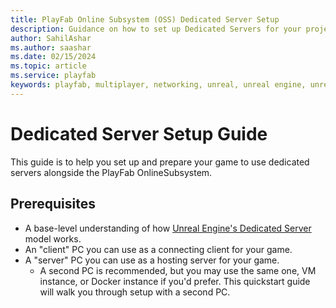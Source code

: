 ```yaml
---
title: PlayFab Online Subsystem (OSS) Dedicated Server Setup
description: Guidance on how to set up Dedicated Servers for your project.
author: SahilAshar
ms.author: saashar
ms.date: 02/15/2024
ms.topic: article
ms.service: playfab
keywords: playfab, multiplayer, networking, unreal, unreal engine, unreal engine 4, unreal engine 5, ue4, ue5, middleware
---
```


# Dedicated Server Setup Guide

This guide is to help you set up and prepare your game to use dedicated servers alongside the PlayFab OnlineSubsystem.

## Prerequisites
- A base-level understanding of how [Unreal Engine's Dedicated Server](https://docs.unrealengine.com/5.3/en-US/setting-up-dedicated-servers-in-unreal-engine/) model works.
- An "client" PC you can use as a connecting client for your game.
- A "server" PC you can use as a hosting server for your game.
  - A second PC is recommended, but you may use the same one, VM instance, or Docker instance if you'd prefer. This quickstart guide will walk you through setup with a second PC.

##


